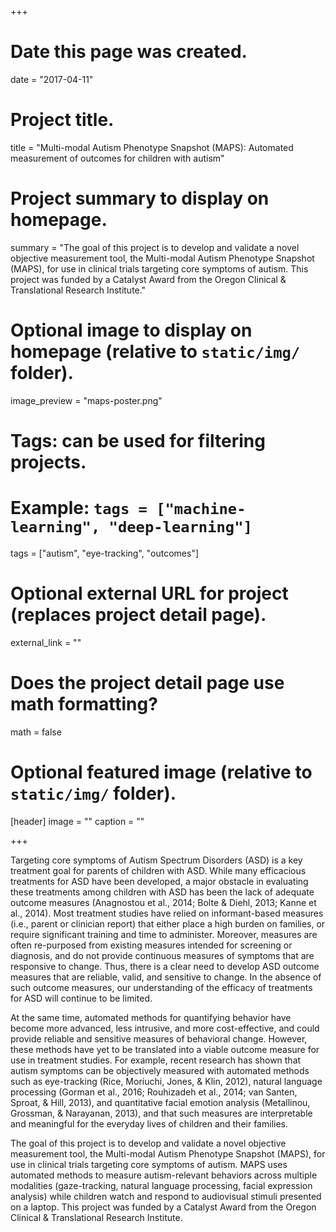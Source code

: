 +++
# Date this page was created.
date = "2017-04-11"

# Project title.
title = "Multi-modal Autism Phenotype Snapshot (MAPS): Automated measurement of outcomes for children with autism"

# Project summary to display on homepage.
summary = "The goal of this project is to develop and validate a novel objective measurement tool, the Multi-modal Autism Phenotype Snapshot (MAPS), for use in clinical trials targeting core symptoms of autism. This project was funded by a Catalyst Award from the Oregon Clinical & Translational Research Institute."

# Optional image to display on homepage (relative to `static/img/` folder).
image_preview = "maps-poster.png"

# Tags: can be used for filtering projects.
# Example: `tags = ["machine-learning", "deep-learning"]`
tags = ["autism", "eye-tracking", "outcomes"]

# Optional external URL for project (replaces project detail page).
external_link = ""

# Does the project detail page use math formatting?
math = false

# Optional featured image (relative to `static/img/` folder).
[header]
image = ""
caption = ""

+++

Targeting core symptoms of Autism Spectrum Disorders (ASD) is a key treatment goal for parents of children with ASD. While many efficacious treatments for ASD have been developed, a major obstacle in evaluating these treatments among children with ASD has been the lack of adequate outcome measures (Anagnostou et al., 2014; Bolte & Diehl, 2013; Kanne et al., 2014). Most treatment studies have relied on informant-based measures (i.e., parent or clinician report) that either place a high burden on families, or require significant training and time to administer. Moreover, measures are often re-purposed from existing measures intended for screening or diagnosis, and do not provide continuous measures of symptoms that are responsive to change. Thus, there is a clear need to develop ASD outcome measures that are reliable, valid, and sensitive to change. In the absence of such outcome measures, our understanding of the efficacy of treatments for ASD will continue to be limited.


At the same time, automated methods for quantifying behavior have become more advanced, less intrusive, and more cost-effective, and could provide reliable and sensitive measures of behavioral change. However, these methods have yet to be translated into a viable outcome measure for use in treatment studies. For example, recent research has shown that autism symptoms can be objectively measured with automated methods such as eye-tracking (Rice, Moriuchi, Jones, & Klin, 2012), natural language processing (Gorman et al., 2016; Rouhizadeh et al., 2014; van Santen, Sproat, & Hill, 2013), and quantitative facial emotion analysis (Metallinou, Grossman, & Narayanan, 2013), and that such measures are interpretable and meaningful for the everyday lives of children and their families. 

The goal of this project is to develop and validate a novel objective measurement tool, the Multi-modal Autism Phenotype Snapshot (MAPS), for use in clinical trials targeting core symptoms of autism. MAPS uses automated methods to measure autism-relevant behaviors across multiple modalities (gaze-tracking, natural language processing, facial expression analysis) while children watch and respond to audiovisual stimuli presented on a laptop. This project was funded by a Catalyst Award from the Oregon Clinical & Translational Research Institute.